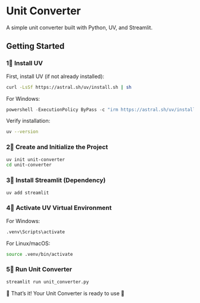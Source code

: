 # Unit Converter

A simple unit converter built with Python, UV, and Streamlit.

## Getting Started

### 1⃣ Install UV
First, install UV (if not already installed):

```sh
curl -LsSf https://astral.sh/uv/install.sh | sh
```

For Windows:

```powershell
powershell -ExecutionPolicy ByPass -c "irm https://astral.sh/uv/install.ps1 | iex"
```

Verify installation:

```sh
uv --version
```

### 2⃣ Create and Initialize the Project

```sh
uv init unit-converter
cd unit-converter
```

### 3⃣ Install Streamlit (Dependency)

```sh
uv add streamlit
```

### 4⃣ Activate UV Virtual Environment

For Windows:

```sh
.venv\Scripts\activate
```

For Linux/macOS:

```sh
source .venv/bin/activate
```

### 5⃣ Run Unit Converter

```sh
streamlit run unit_converter.py
```

🎉 That’s it! Your Unit Converter is ready to use 🚀

